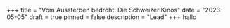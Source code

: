 +++
title = "Vom Aussterben bedroht: Die Schweizer Kinos"
date = "2023-05-05"
draft = true
pinned = false
description = "Lead"
+++
hallo